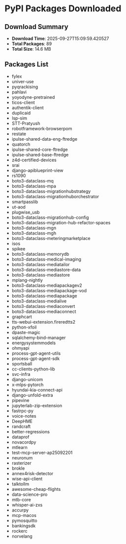 # PyPI Packages Downloaded

## Download Summary
- **Download Time**: 2025-09-27T15:09:59.420527
- **Total Packages**: 89
- **Total Size**: 14.6 MB

## Packages List
- fylex
- univer-use
- pyqrackising
- pahlavi
- yoyodyne-pretrained
- ticos-client
- authentik-client
- duplicaid
- lsp-sim
- STT-Pratyush
- robotframework-browserpom
- restate
- ipulse-shared-data-eng-ftredge
- quatorch
- ipulse-shared-core-ftredge
- ipulse-shared-base-ftredge
- z4d-certified-devices
- srai
- django-apiblueprint-view
- rs1090
- boto3-dataclass-mq
- boto3-dataclass-mpa
- boto3-dataclass-migrationhubstrategy
- boto3-dataclass-migrationhuborchestrator
- smartpasslib
- ut-aod
- plugwise_usb
- boto3-dataclass-migrationhub-config
- boto3-dataclass-migration-hub-refactor-spaces
- boto3-dataclass-mgn
- boto3-dataclass-mgh
- boto3-dataclass-meteringmarketplace
- isos
- spikee
- boto3-dataclass-memorydb
- boto3-dataclass-medical-imaging
- boto3-dataclass-mediatailor
- boto3-dataclass-mediastore-data
- boto3-dataclass-mediastore
- mplang-nightly
- boto3-dataclass-mediapackagev2
- boto3-dataclass-mediapackage-vod
- boto3-dataclass-mediapackage
- boto3-dataclass-medialive
- boto3-dataclass-mediaconvert
- boto3-dataclass-mediaconnect
- graphcart
- tts-webui-extension.fireredtts2
- python-xfoil
- dpaste-magic
- sqlalchemy-bind-manager
- energysystemmodels
- ohmyapi
- process-gpt-agent-utils
- process-gpt-agent-sdk
- sportsball
- cc-clients-python-lib
- svc-infra
- django-unicom
- x-mlps-pytorch
- hyundai-kia-connect-api
- django-unfold-extra
- pipevine
- jupyterlab-zip-extension
- fastrpc-py
- voice-notes
- DeepHME
- randcraft
- better-regressions
- dataprof
- novacordpy
- mtlearn
- test-mcp-server-ap25092201
- neuronum
- rasterizer
- brokle
- annex4risk-detector
- wise-api-client
- talktollm
- awesome-cheap-flights
- data-science-pro
- mtb-core
- whisper-ai-zxs
- accurpy
- mcp-macos
- pymosquitto
- bankingsdk
- rockerc
- norvelang
